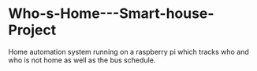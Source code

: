 # Who-s-Home---Smart-house-Project
Home automation system running on a raspberry pi which tracks who and who is not home as well as the bus schedule.
